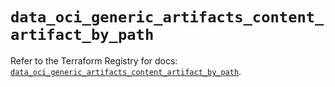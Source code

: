 # `data_oci_generic_artifacts_content_artifact_by_path`

Refer to the Terraform Registry for docs: [`data_oci_generic_artifacts_content_artifact_by_path`](https://registry.terraform.io/providers/oracle/oci/7.19.0/docs/data-sources/generic_artifacts_content_artifact_by_path).
